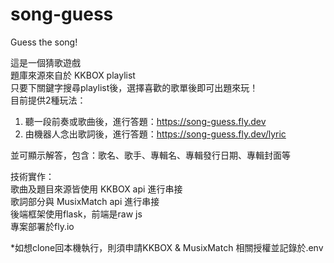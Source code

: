 # song-guess
Guess the song!  

這是一個猜歌遊戲  
題庫來源來自於 KKBOX playlist  
只要下關鍵字搜尋playlist後，選擇喜歡的歌單後即可出題來玩！  
目前提供2種玩法：  
  
1. 聽一段前奏或歌曲後，進行答題：https://song-guess.fly.dev  
2. 由機器人念出歌詞後，進行答題：https://song-guess.fly.dev/lyric  

並可顯示解答，包含：歌名、歌手、專輯名、專輯發行日期、專輯封面等  


技術實作：  
歌曲及題目來源皆使用 KKBOX api 進行串接  
歌詞部分與 MusixMatch api 進行串接  
後端框架使用flask，前端是raw js  
專案部署於fly.io  

*如想clone回本機執行，則須申請KKBOX & MusixMatch 相關授權並記錄於.env  

